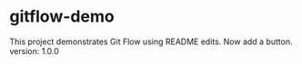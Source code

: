 # gitflow-demo
This project demonstrates Git Flow using README edits.
Now add a button.
version: 1.0.0
